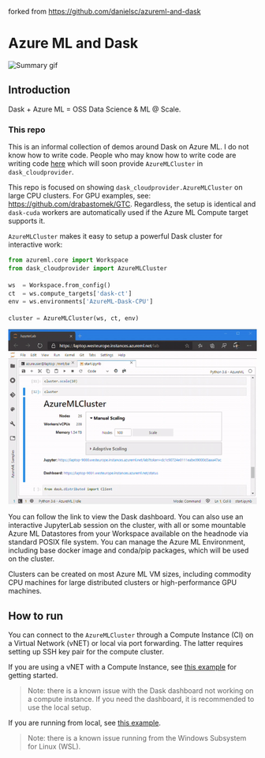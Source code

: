 forked from https://github.com/danielsc/azureml-and-dask

# Azure ML and Dask 

![Summary gif](media/describe.gif)

## Introduction
Dask + Azure ML = OSS Data Science & ML @ Scale.

### This repo
This is an informal collection of demos around Dask on Azure ML. I do not know how to write code. People who may know how to write code are writing code [here](https://github.com/drabastomek/dask-cloudprovider) which will soon provide `AzureMLCluster` in `dask_cloudprovider`.

This repo is focused on showing `dask_cloudprovider.AzureMLCluster` on large CPU clusters. For GPU examples, see: https://github.com/drabastomek/GTC. Regardless, the setup is identical and `dask-cuda` workers are automatically used if the Azure ML Compute target supports it. 

`AzureMLCluster` makes it easy to setup a powerful Dask cluster for interactive work:
```python
from azureml.core import Workspace
from dask_cloudprovider import AzureMLCluster

ws  = Workspace.from_config()
ct  = ws.compute_targets['dask-ct']
env = ws.environments['AzureML-Dask-CPU']

cluster = AzureMLCluster(ws, ct, env)
```

![Widget](media/widget.gif)

You can follow the link to view the Dask dashboard. You can also use an interactive JupyterLab session on the cluster, with all or some mountable Azure ML Datastores from your Workspace available on the headnode via standard POSIX file system. You can manage the Azure ML Environment, including base docker image and conda/pip packages, which will be used on the cluster. 

Clusters can be created on most Azure ML VM sizes, including commodity CPU machines for large distributed clusters or high-performance GPU machines.

## How to run
You can connect to the `AzureMLCluster` through a Compute Instance (CI) on a Virtual Network (vNET) or local via port forwarding. The latter requires setting up SSH key pair for the compute cluster. 

If you are using a vNET with a Compute Instance, see [this example](ci-on-vnet/01.start-cpu-cluster.ipynb) for getting started.

>Note: there is a known issue with the Dask dashboard not working on a compute instance. If you need the dashboard, it is recommended to use the local setup. 

If you are running from local, see [this example](local/01.start-cpu-ssh.ipynb).

>Note: there is a known issue running from the Windows Subsystem for Linux (WSL).